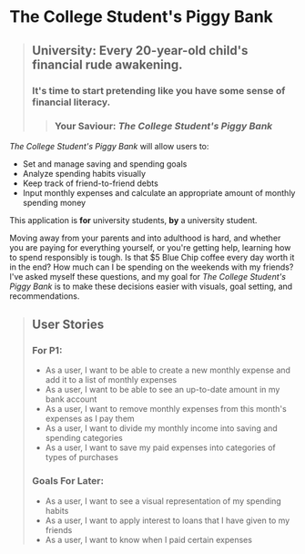 # The College Student's Piggy Bank

> ## University: Every 20-year-old child's financial rude awakening.
> ### It's time to start pretending like you have some sense of financial literacy.
>> ### Your Saviour: *The College Student's Piggy Bank*

*The College Student's Piggy Bank* will allow users to:
- Set and manage saving and spending goals
- Analyze spending habits visually
- Keep track of friend-to-friend debts
- Input monthly expenses and calculate an appropriate amount of monthly spending money

This application is **for** university students, **by** a university student. 

Moving away from your parents and into adulthood is hard, and whether you are paying for everything yourself, or you're
getting help, learning how to spend responsibly is tough. Is that $5 Blue Chip coffee every day worth it in the end? 
How much can I be spending on the weekends with my friends? I've asked myself these questions, and my goal for
*The College Student's Piggy Bank* is to make these decisions easier with visuals, goal setting, and recommendations.

> ## User Stories
> ### For P1:
> - As a user, I want to be able to create a new monthly expense and add it to a list of monthly expenses
> - As a user, I want to be able to see an up-to-date amount in my bank account
> - As a user, I want to remove monthly expenses from this month's expenses as I pay them
> - As a user, I want to divide my monthly income into saving and spending categories
> - As a user, I want to save my paid expenses into categories of types of purchases
>
> ### Goals For Later:
> - As a user, I want to see a visual representation of my spending habits
> - As a user, I want to apply interest to loans that I have given to my friends
> - As a user, I want to know when I paid certain expenses
